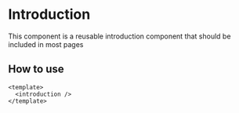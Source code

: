 # Introduction

This component is a reusable introduction component that should be included in most pages

## How to use

```vue
<template>
  <introduction />
</template>
```
